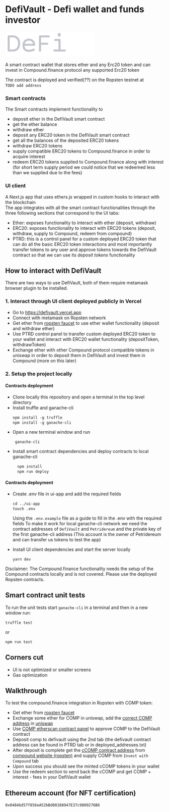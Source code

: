 # DefiVault - Defi wallet and funds investor 


<img src="./ui-app/public/defivault.svg" alt="drawing"  />

<p>A smart contract wallet that stores ether and any Erc20 token and can invest in Compound.finance protocol any supported Erc20 token</p>

The contract is deployed and verified(??) on the Ropsten testnet at  
`TODO add address`

### Smart contracts
The Smart contracts implement functionality to 
* deposit ether in the DefiVault smart contract
* get the ether balance
* withdraw ether
* deposit any ERC20 token in the DefiVault smart contract
* get all the balances of the deposited ERC20 tokens
* withdraw ERC20 tokens
* supply compatible ERC20 tokens to Compound.finance in order to acquire interest
* redeem ERC20 tokens supplied to Compound.finance along with interest (for short term supply period we could notice that we redeemed less than we supplied due to the fees)

### UI client
A Next.js app that uses ethers.js wrapped in custom hooks to interact with the blockchain  
The app integrates with all the smart contract functionalities through the three following sections that correspond to the UI tabs:
* Ether: exposes functionality to interact with ether (deposit, withdraw)
* ERC20: exposes functionality to interact with ERC20 tokens (deposit,  withdraw, supply to Compound, redeem from compound)
* PTRD: this is a control panel for a custom deployed ERC20 token that can do all the basic ERC20 token interactions and most importantly transfer tokens to any user and approve tokens towards the DefiVault contract so that we can use its <i>deposit tokens</i> functionality


## How to interact with DefiVault

There are two ways to use DefiVault, both of them require metamask browser plugin to be installed.
### 1. Interact through UI client deployed publicly in Vercel

* Go to <a href='https://defivault.vercel.app/'>https://defivault.vercel.app</a>
* Connect with metamask on Ropsten network
* Get ether from <a href='https://faucet.ropsten.be/'>ropsten faucet</a> to use ether wallet functionality (deposit and withdraw ether)
* Use PTRD control panel to transfer custom deployed ERC20 token to your wallet and interact with ERC20 wallet functionality (depositToken, withdrawToken)
* Exchange ether with other Compound protocol compatible tokens in uniswap in order to deposit them in DefiVault and invest them in Compound (more on this later)

### 2. Setup the project locally
#### Contracts deployment
<ul>
  <li>Clone locally this repository and open a terminal in the top level directory</li>
  <li>Install truffle and ganache-cli</li>

    npm install -g truffle
    npm install -g ganache-cli
   <li>Open a new terminal window and run</li>

     ganache-cli
   <li>Install smart contract dependencies and deploy contracts to local ganache-cli</li>

      npm install
      npm run deploy
  </ul>

####  Contracts deployment
<ul>
   <li>Create .env file in ui-app and add the required fields</li>

    cd ../ui-app
    touch .env
  Using the `.env.example` file as a guide to fill in the .env with the required fields
  To make it work for local ganache-cli network we need the contract addresses of `DefiVault` and `Petridereum` and the private key of the first ganache-cli address (This account is the owner of Petridereum and can transfer us tokens to test the app)
   
  <li>Install UI client dependencies and start the server locally</li>

    yarn dev
</ul>
Disclaimer: The Compound.finance functionality needs the setup of the Compound contracts locally and is not covered. Please use the deployed Ropsten contracts.

## Smart contract unit tests

To run the unit tests start `ganache-cli` in a terminal and then in a new window run:

    truffle test
or

    npm run test

## Corners cut

* UI is not optimized or smaller screens
* Gas optimization


## Walkthrough
To test the compound.finance integration in Ropsten with COMP token:
* Get ether from <a href='https://faucet.ropsten.be/'>ropsten faucet</a>
* Exchange some ether for COMP in uniswap, add the <a href='https://ropsten.etherscan.io/token/0xf76d4a441e4ba86a923ce32b89aff89dbccaa075'>correct COMP address</a> in <a href='https://app.uniswap.org/#/swap'>uniswap</a>
* Use <a href='https://ropsten.etherscan.io/token/0xf76d4a441e4ba86a923ce32b89aff89dbccaa075#writeContract'>COMP etherscan contract panel</a> to approve COMP to the DefiVault contract
* Deposit comp to defivault using the 2nd tab (the defivault contract address can be found in PTRD tab or in deployed_addresses.txt)
* After deposit is complete get the <a href='https://ropsten.etherscan.io/token/0x70014768996439f71c041179ffddce973a83eef2'>cCOMP contract address</a> from <a href='https://compound.finance/docs#networks'>compound website (ropsten)</a> and supply COMP from `Invest with Compound` tab
* Upon success you should see the minted cCOMP tokens in your wallet
* Use the redeem section to send back the cCOMP and get COMP + interest - fees in your DefiVault wallet

## Ethereum account (for NFT certification)
```
0x0484bd57f856eA52bBd00188947E37c9809276B6
```
